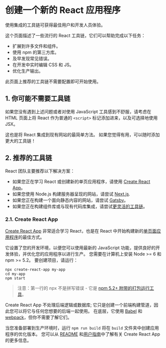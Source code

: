 # 创建一个新的 React 应用程序

使用集成的工具链可获得最佳用户和开发人员体验。

这个页面描述了一些流行的 React 工具链，它们可以帮助完成以下任务：

* 扩展到许多文件和组件。
* 使用 npm 的第三方库。
* 及早发现常见错误。
* 在开发中实时编辑 CSS 和 JS。
* 优化生产输出。

此页面上推荐的工具链不需要配置即可开始使用。

## 1. 你可能不需要工具链

如果您没有遇到上述问题或者对使用 JavaScript 工具感到不舒服，请考虑在 HTML 页面上将 React 作为普通的 `<script>` 标记添加进来，以及可选择地使用 JSX。

这也是将 React 集成到现有网站的最简单方法。 如果您觉得有用，可以随时添加更大的工具链！

## 2. 推荐的工具链

React 团队主要推荐以下解决方案：

* 如果您正在学习 React 或创建新的单页应用程序，请使用 [Create React App](https://reactjs.org/docs/create-a-new-react-app.html#create-react-app)。
* 如果您使用 Node.js 构建服务器呈现的网站，请尝试 [Next.js](https://reactjs.org/docs/create-a-new-react-app.html#nextjs).
* 如果您正在构建一个面向静态内容的网站，请尝试 [Gatsby](https://reactjs.org/docs/create-a-new-react-app.html#gatsby)。
* 如果您正在构建组件库或与现有代码库集成，请尝试[更灵活的工具链](https://reactjs.org/docs/create-a-new-react-app.html#more-flexible-toolchains)。

### 2.1. Create React App

[Create React App](http://github.com/facebookincubator/create-react-app) 非常适合学习 React，也是在 React 中开始构建新的[单页面应用程序](https://reactjs.org/docs/glossary.html#single-page-application)的最佳方式。

它设置了您的开发环境，以便您可以使用最新的 JavaScript 功能，提供良好的开发体验，并优化您的应用程序以进行生产。 您需要在计算机上安装 Node >= 6 和 npm >= 5.2。 要创建项目，请运行：

```shell
npx create-react-app my-app
cd my-app
npm start
```

>注意：第一行的 npx 不是拼写错误 - 它是 [npm 5.2+ 附带的打包运行工具](https://medium.com/@maybekatz/introducing-npx-an-npm-package-runner-55f7d4bd282b)。

Create React App 不处理后端逻辑或数据库; 它只是创建一个前端构建管道，因此您可以将它与任何您想要的后端一起使用。 在底层，它使用 [Babel](http://babeljs.io/) 和 [webpack](https://webpack.js.org/)，但你不需要了解它们。

当您准备部署到生产环境时，运行 `npm run build` 将在 `build` 文件夹中创建应用程序的优化版本。 您可以从 [README](https://github.com/facebookincubator/create-react-app#create-react-app-) 和[用户指南](https://github.com/facebookincubator/create-react-app/blob/master/packages/react-scripts/template/README.md#table-of-contents)中了解有关 Create React App 的更多信息。